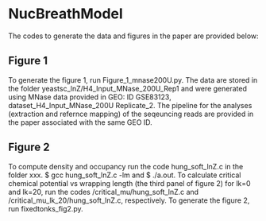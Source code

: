 # NucBreathModel
The codes to generate the data and figures in the paper are provided below:

## Figure 1
To generate the figure 1, run Figure_1_mnase200U.py. The data are stored in the folder yeastsc_lnZ/H4_Input_MNase_200U_Rep1 and were generated using MNase data provided in GEO: ID GSE83123, dataset_H4_Input_MNase_200U Replicate_2. The pipeline for the analyses (extraction and refernce mapping) of the seqeuncing reads are provided in the paper associated with the same GEO ID.

## Figure 2
To compute density and occupancy run the code hung_soft_lnZ.c in the folder xxx. $ gcc hung_soft_lnZ.c -lm and $ ./a.out. To calculate critical chemical potential vs wrapping length (the third panel of figure 2) for lk=0 and lk=20, run the codes /critical_mu/hung_soft_lnZ.c and /critical_mu_lk_20/hung_soft_lnZ.c, respectively. To generate the figure 2, run fixedtonks_fig2.py.
